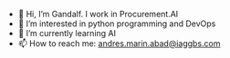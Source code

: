 - 👋 Hi, I’m Gandalf. I work in Procurement.AI 
- 👀 I’m interested in python programming and DevOps 
- 🌱 I’m currently learning AI
- 📫 How to reach me: andres.marin.abad@iaggbs.com

<!---
gandalf-iag/gandalf-iag is a ✨ special ✨ repository because its `README.md` (this file) appears on your GitHub profile.
You can click the Preview link to take a look at your changes.
--->
